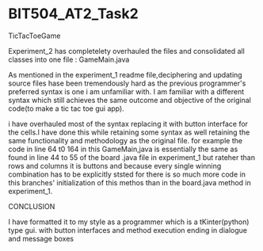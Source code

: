 # BIT504_AT2_Task2

TicTacToeGame

Experiment_2 has completelety overhauled the files and consolidated all classes into one file : GameMain.java

As mentioned in the experiment_1 readme file,deciphering and updating source files hase been tremendously hard as the previous programmer's preferred syntax is one i am unfamiliar with. I am familiar with a different syntax which still achieves the same outcome and objective of the original code(to make a tic tac toe gui app).


i have overhauled most of the syntax replacing it with button interface for the cells.I have done this while retaining some syntax as well retaining the same functionality and methodology as the original file. for example the code in line 64 t0 164 in this GameMain,java is essentially the same as found in line 44 to 55 of the board .java file in experiment_1 but rateher than rows and columns it is buttons and because every single winning combination has to be explicitly ststed for there is so much more code in this branches' initialization of this methos than in the board.java method in experiment_1.

CONCLUSION

I have formatted it to my style as a programmer which is a tKinter(python) type gui. with button interfaces and method execution ending in dialogue and message boxes 
